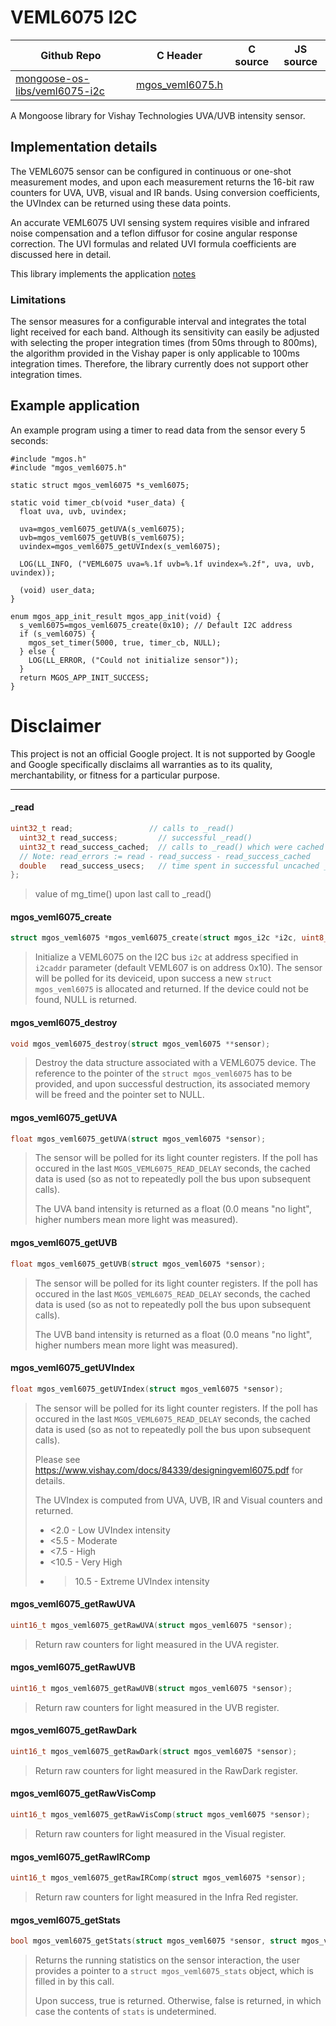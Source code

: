 # VEML6075 I2C
| Github Repo | C Header | C source  | JS source |
| ----------- | -------- | --------  | ----------------- |
| [mongoose-os-libs/veml6075-i2c](https://github.com/mongoose-os-libs/veml6075-i2c) | [mgos_veml6075.h](https://github.com/mongoose-os-libs/veml6075-i2c/blob/master/include/mgos_veml6075.h) | &nbsp;  | &nbsp;         |



A Mongoose library for Vishay Technologies UVA/UVB intensity sensor.

## Implementation details

The VEML6075 sensor can be configured in continuous or one-shot measurement
modes, and upon each measurement returns the 16-bit raw counters for UVA, UVB,
visual and IR bands. Using conversion coefficients, the UVIndex can be returned
using these data points.

An accurate VEML6075 UVI sensing system requires visible and infrared noise
compensation and a teflon diffusor for cosine angular response correction. The
UVI formulas and related UVI formula coefficients are discussed here in detail.

This library implements the application [notes](https://www.vishay.com/docs/84339/designingveml6075.pdf)

### Limitations

The sensor measures for a configurable interval and integrates the total light
received for each band. Although its sensitivity can easily be adjusted with
selecting the proper integration times (from 50ms through to 800ms), the
algorithm provided in the Vishay paper is only applicable to 100ms integration
times. Therefore, the library currently does not support other integration
times.

## Example application

An example program using a timer to read data from the sensor every 5 seconds:

```
#include "mgos.h"
#include "mgos_veml6075.h"

static struct mgos_veml6075 *s_veml6075;

static void timer_cb(void *user_data) {
  float uva, uvb, uvindex;

  uva=mgos_veml6075_getUVA(s_veml6075);
  uvb=mgos_veml6075_getUVB(s_veml6075);
  uvindex=mgos_veml6075_getUVIndex(s_veml6075);

  LOG(LL_INFO, ("VEML6075 uva=%.1f uvb=%.1f uvindex=%.2f", uva, uvb, uvindex));

  (void) user_data;
}

enum mgos_app_init_result mgos_app_init(void) {
  s_veml6075=mgos_veml6075_create(0x10); // Default I2C address
  if (s_veml6075) {
    mgos_set_timer(5000, true, timer_cb, NULL);
  } else {
    LOG(LL_ERROR, ("Could not initialize sensor"));
  }
  return MGOS_APP_INIT_SUCCESS;
}
```


# Disclaimer

This project is not an official Google project. It is not supported by Google
and Google specifically disclaims all warranties as to its quality,
merchantability, or fitness for a particular purpose.


 ----- 
#### _read

```c
uint32_t read;                 // calls to _read()
  uint32_t read_success;         // successful _read()
  uint32_t read_success_cached;  // calls to _read() which were cached
  // Note: read_errors := read - read_success - read_success_cached
  double   read_success_usecs;   // time spent in successful uncached _read()
};
```
> value of mg_time() upon last call to _read()
#### mgos_veml6075_create

```c
struct mgos_veml6075 *mgos_veml6075_create(struct mgos_i2c *i2c, uint8_t i2caddr);
```
> 
> Initialize a VEML6075 on the I2C bus `i2c` at address specified in `i2caddr`
> parameter (default VEML607 is on address 0x10). The sensor will be polled for
> its deviceid, upon success a new `struct mgos_veml6075` is allocated and
> returned. If the device could not be found, NULL is returned.
>  
#### mgos_veml6075_destroy

```c
void mgos_veml6075_destroy(struct mgos_veml6075 **sensor);
```
> 
> Destroy the data structure associated with a VEML6075 device. The reference
> to the pointer of the `struct mgos_veml6075` has to be provided, and upon
> successful destruction, its associated memory will be freed and the pointer
> set to NULL.
>  
#### mgos_veml6075_getUVA

```c
float mgos_veml6075_getUVA(struct mgos_veml6075 *sensor);
```
> 
> The sensor will be polled for its light counter registers. If the poll has
> occured in the last `MGOS_VEML6075_READ_DELAY` seconds, the cached data is
> used (so as not to repeatedly poll the bus upon subsequent calls).
> 
> The UVA band intensity is returned as a float (0.0 means "no light", higher
> numbers mean more light was measured).
>  
#### mgos_veml6075_getUVB

```c
float mgos_veml6075_getUVB(struct mgos_veml6075 *sensor);
```
> 
> The sensor will be polled for its light counter registers. If the poll has
> occured in the last `MGOS_VEML6075_READ_DELAY` seconds, the cached data is
> used (so as not to repeatedly poll the bus upon subsequent calls).
> 
> The UVB band intensity is returned as a float (0.0 means "no light", higher
> numbers mean more light was measured).
>  
#### mgos_veml6075_getUVIndex

```c
float mgos_veml6075_getUVIndex(struct mgos_veml6075 *sensor);
```
> 
> The sensor will be polled for its light counter registers. If the poll has
> occured in the last `MGOS_VEML6075_READ_DELAY` seconds, the cached data is
> used (so as not to repeatedly poll the bus upon subsequent calls).
> 
> Please see https://www.vishay.com/docs/84339/designingveml6075.pdf for
> details.
> 
> The UVIndex is computed from UVA, UVB, IR and Visual counters and returned.
> *   <2.0  - Low UVIndex intensity
> *   <5.5  - Moderate
> *   <7.5  - High
> *   <10.5 - Very High
> *   >10.5 - Extreme UVIndex intensity
> 
>  
#### mgos_veml6075_getRawUVA

```c
uint16_t mgos_veml6075_getRawUVA(struct mgos_veml6075 *sensor);
```
> 
> Return raw counters for light measured in the UVA register.
>  
#### mgos_veml6075_getRawUVB

```c
uint16_t mgos_veml6075_getRawUVB(struct mgos_veml6075 *sensor);
```
> 
> Return raw counters for light measured in the UVB register.
>  
#### mgos_veml6075_getRawDark

```c
uint16_t mgos_veml6075_getRawDark(struct mgos_veml6075 *sensor);
```
> 
> Return raw counters for light measured in the RawDark register.
>  
#### mgos_veml6075_getRawVisComp

```c
uint16_t mgos_veml6075_getRawVisComp(struct mgos_veml6075 *sensor);
```
> 
> Return raw counters for light measured in the Visual register.
>  
#### mgos_veml6075_getRawIRComp

```c
uint16_t mgos_veml6075_getRawIRComp(struct mgos_veml6075 *sensor);
```
> 
> Return raw counters for light measured in the Infra Red register.
>  
#### mgos_veml6075_getStats

```c
bool mgos_veml6075_getStats(struct mgos_veml6075 *sensor, struct mgos_veml6075_stats *stats);
```
> 
> Returns the running statistics on the sensor interaction, the user provides
> a pointer to a `struct mgos_veml6075_stats` object, which is filled in by this
> call.
> 
> Upon success, true is returned. Otherwise, false is returned, in which case
> the contents of `stats` is undetermined.
>  
